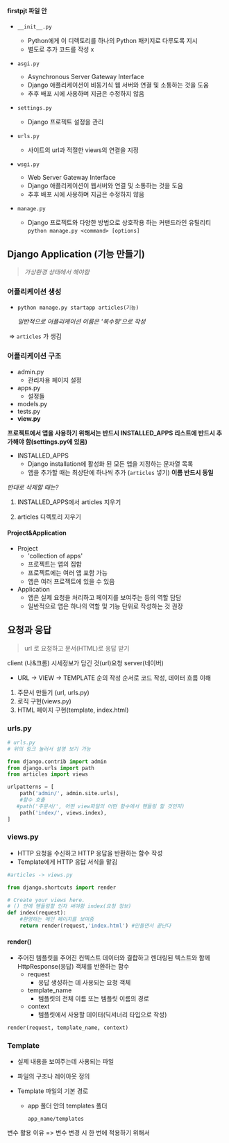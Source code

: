 #### firstpjt 파일 안

- ` __init__.py `
  -  Python에게 이 디렉토리를 하나의 Python 패키지로 다루도록 지시 
  -  별도로 추가 코드를 작성 x
- `asgi.py` 
  -  Asynchronous Server Gateway Interface 
  -  Django 애플리케이션이 비동기식 웹 서버와 연결 및 소통하는 것을 도움 
  -  추후 배포 시에 사용하며 지금은 수정하지 않음

- `settings.py `
  - Django 프로젝트 설정을 관리
- `urls.py` 
  - 사이트의 url과 적절한 views의 연결을 지정

- `wsgi.py` 
  -  Web Server Gateway Interface 
  -  Django 애플리케이션이 웹서버와 연결 및 소통하는 것을 도움 
  -  추후 배포 시에 사용하며 지금은 수정하지 않음
- `manage.py `
  -  Django 프로젝트와 다양한 방법으로 상호작용 하는 커맨드라인 유틸리티 `python manage.py <command> [options]`





## Django Application (기능 만들기)

> *가상환경 상태에서 해야함*



### 어플리케이션 생성

- `python manage.py startapp articles(기능)`

  *일반적으로 어플리케이션 이름은 '복수형'으로 작성*

​		=> `articles` 가 생김



### 어플리케이션 구조

- admin.py
  - 관리자용 페이지 설정
- apps.py
  - 설정들
- models.py
- tests.py
- **view.py**



**프로젝트에서 앱을 사용하기 위해서는 반드시 INSTALLED_APPS 리스트에 반드시 추가해야 함(settings.py에 있음)**

- INSTALLED_APPS 
  - Django installation에 활성화 된 모든 앱을 지정하는 문자열 목록
  - 앱을 추가할 때는 최상단에 하나씩 추가 (`articles` 넣기) **이름 반드시 동일**



*반대로 삭제할 때는?*

1. INSTALLED_APPS에서 articles 지우기

2. articles 디렉토리 지우기



#### Project&Application

- Project
  - 'collection of apps'
  - 프로젝트는 앱의 집합
  - 프로젝트에는 여러 앱 포함 가능
  - 앱은 여러 프로젝트에 있을 수 있음
- Application
  - 앱은 실제 요청을 처리하고 페이지를 보여주는 등의 역할 담담
  - 일반적으로 앱은 하나의 역할 및 기능 단위로 작성하는 것 권장



## 요청과 응답

> url 로 요청하고 문서(HTML)로 응답 받기



client (나&크롬)  시세정보가 담긴 것(url)요청 server(네이버)



- URL -> VIEW -> TEMPLATE 순의 작성 순서로 코드 작성, 데이터 흐름 이해



1. 주문서 만들기 (url, urls.py)
2. 로직 구현(views.py)
3. HTML 페이지 구현(template, index.html)



### urls.py

```python
# urls.py
# 위의 링크 눌러서 설명 보기 가능

from django.contrib import admin
from django.urls import path
from articles import views

urlpatterns = [
    path('admin/', admin.site.urls),
    #함수 호출 
   #path('주문서/', 어떤 view파일의 어떤 함수에서 핸들링 할 것인지)
    path('index/', views.index),
]
```



### views.py

- HTTP 요청을 수신하고 HTTP 응답을 반환하는 함수 작성
- Template에게 HTTP 응답 서식을 맡김

```python
#articles -> views.py

from django.shortcuts import render

# Create your views here.
# () 안에 핸들링할 인자 써야함 index(요청 정보)
def index(request):
    #환영하는 메인 페이지를 보여줌
    return render(request,'index.html') #만들면서 끝난다
```



#### render()

- 주어진 템플릿을 주어진 컨텍스트 데이터와 결합하고 렌더링된 텍스트와 함께 HttpResponse(응답) 객체를 반환하는 함수
  - request
    - 응답 생성하는 데 사용되는 요청 객체
  - template_name
    - 템플릿의 전체 이름 또는 템플릿 이름의 경로
  - context
    - 템플릿에서 사용할 데이터(딕셔너리 타입으로 작성)

```python
render(request, template_name, context)
```



### Template

- 실제 내용을 보여주는데 사용되는 파일

- 파일의 구조나 레이아웃 정의

- Template 파일의 기본 경로

  - app 폴더 안의 templates 폴더

    `app_name/templates`



변수 활용 이유 => 변수 변경 시 한 번에 적용하기 위해서